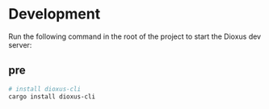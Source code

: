 # Development

Run the following command in the root of the project to start the Dioxus dev server:

## pre
```bash
# install dioxus-cli
cargo install dioxus-cli
```




